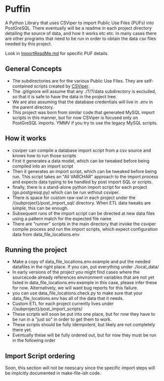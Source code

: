 # Puffin

A Python Library that uses CSViper to import Public Use Files (PUFs) into PostGreSQL.
There eventually will be a readme in each project directory detailing the source of data, and how it works etc etc.
In many cases there are other programs that need to be run in order to obtain the data csv files needed by this project.

Look in [ImportReadMe.md](./ImportReadMe.md) for specific PUF details.

## General Concepts

* The subdirectories are for the various Public Use Files. They are self-contained scripts created by [CSViper](https://github.com/ftrotter/csviper).
* The .gitignore will assume that any ./?/?/data subdirectory is excluded, so that it is safe to have the data in the project tree.
* We are also assuming that the database credentials will live in .env in the parent directory.
* This project was born from similar code that generated MySQL import scripts in this manner, but for now CSViper is focused only on PostGreSQL imports. YMMV if you try to use the legacy MySQL scripts.

## How it works

* csviper can compile a database import script from a csv source and knows how to run those scripts
* First it generates a data model, which can be tweaked before being compiled into an import script
* Then it generates an import script, which can be tweaked before being run. This script takes an "All VARCHAR" approach to the import process and expects data typing to be handled by post import SQL or scripts.
* finally, there is a stand-alone python import script for each project (go.postgresql.py) which can be run without csviper.
* There is space for custom raw-swl in each project under the /{subproject}/post_import_sql/ directory. When ETL data tweaks are simple, this can be enough.
* Subsequent runs of the import script can be directed at new data files using a pattern match for the expected file name
* There are "runner" scripts in the main directory that invoke the csviper compile process and run the import scripts, which expect configuration data from data_file_locations.env

## Running the project

* Make a copy of data_file_locations.env.example and put the needed datafiles in the right place. If you can, put everything under ./local_data/
* In early versions of the project you might find cases where the sourcecode already references environment variables that are not yet listed in data_file_locations.env.example in this case, please infer these for now. Alternatively, we will want bug reports for this failure.
* you can use data_file_locations.check.py to make sure that your data_file_locations.env has all of the data that it needs.
* Custom ETL for each project currently lives under /{subproject}/post_import_scripts/
* These scripts will soon be put into one place, but for now they have to be run in a "just so" in order to get them to work.
* These scripts should be fully idempotent, but likely are not completely there yet.
* Eventually these will be fully ordered out, but for now they must be run in the following order

## Import Script ordering

Soon, this section will not be neescary since the specific import steps will be implcitly documented in make-file-ish code.
